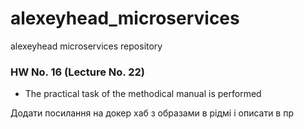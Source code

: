 # alexeyhead_microservices
alexeyhead microservices repository

### HW No. 16 (Lecture No. 22)

- The practical task of the methodical manual is performed


Додати посилання на докер хаб з образами в рідмі і описати в пр

